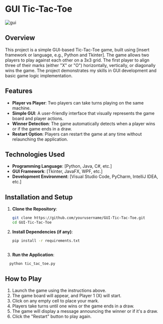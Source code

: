 # GUI Tic-Tac-Toe

![gui](https://github.com/user-attachments/assets/62b8518d-d6d3-4a73-a93d-0c47619aa5d0)

## Overview

This project is a simple GUI-based Tic-Tac-Toe game, built using [insert framework or language, e.g., Python and Tkinter]. The game allows two players to play against each other on a 3x3 grid. The first player to align three of their marks (either "X" or "O") horizontally, vertically, or diagonally wins the game. The project demonstrates my skills in GUI development and basic game logic implementation.

## Features

- **Player vs Player**: Two players can take turns playing on the same machine.
- **Simple GUI**: A user-friendly interface that visually represents the game board and player actions.
- **Winner Detection**: The game automatically detects when a player wins or if the game ends in a draw.
- **Restart Option**: Players can restart the game at any time without relaunching the application.

## Technologies Used

- **Programming Language**: [Python, Java, C#, etc.]
- **GUI Framework**: [Tkinter, JavaFX, WPF, etc.]
- **Development Environment**: [Visual Studio Code, PyCharm, IntelliJ IDEA, etc.]

## Installation and Setup

1. **Clone the Repository**:
   ```bash
   git clone https://github.com/yourusername/GUI-Tic-Tac-Toe.git
   cd GUI-Tic-Tac-Toe
   
2. **Install Dependencies (if any)**:
    ```bash
    pip install -r requirements.txt
  
3. **Run the Application**:
  ```bash
  	python tic_tac_toe.py
```

## How to Play
1. Launch the game using the instructions above.
2. The game board will appear, and Player 1 (X) will start.
3. Click on any empty cell to place your mark.
4. Players take turns until one wins or the game ends in a draw.
5. The game will display a message announcing the winner or if it's a draw.
6. Click the "Restart" button to play again.
